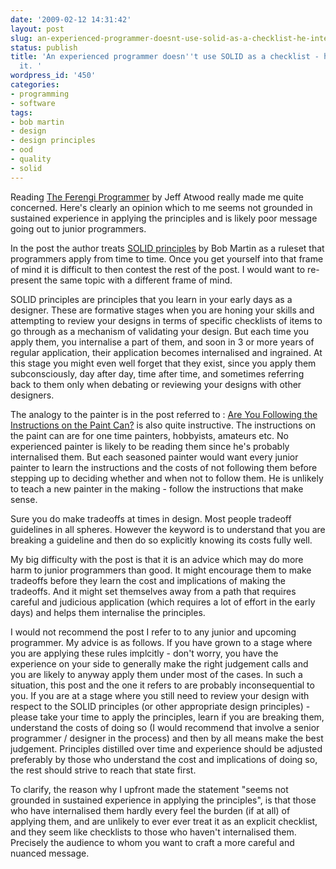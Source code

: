 ```yaml
---
date: '2009-02-12 14:31:42'
layout: post
slug: an-experienced-programmer-doesnt-use-solid-as-a-checklist-he-internalises-it
status: publish
title: 'An experienced programmer doesn''t use SOLID as a checklist - he internalises
  it. '
wordpress_id: '450'
categories:
- programming
- software
tags:
- bob martin
- design
- design principles
- ood
- quality
- solid
---
```


Reading [The Ferengi Programmer](http://www.codinghorror.com/blog/archives/001225.html) by Jeff Atwood really made me quite concerned. Here's clearly an opinion which to me seems not grounded in sustained experience in applying the principles and is likely poor message going out to junior programmers.

In the post the author treats [SOLID principles](http://butunclebob.com/ArticleS.UncleBob.PrinciplesOfOod) by Bob Martin as a ruleset that programmers apply from time to time. Once you get yourself into that frame of mind it is difficult to then contest the rest of the post. I would want to re-present the same topic with a different frame of mind. 

SOLID principles are principles that you learn in your early days as a designer. These are formative stages when you are honing your skills and attempting to review your designs in terms of specific checklists of items to go through as a mechanism of validating your design. But each time you apply them, you internalise a part of them, and soon in 3 or more years of regular application, their application becomes internalised and ingrained. At this stage you might even well forget that they exist, since you apply them subconsciously, day after day, time after time, and sometimes referring back to them only when debating or reviewing your designs with other designers. 

The analogy to the painter is in the post referred to : [Are You Following the Instructions on the Paint Can?](http://www.codinghorror.com/blog/archives/000568.html) is also quite instructive. The instructions on the paint can are for one time painters, hobbyists, amateurs etc. No experienced painter is likely to be reading them since he's probably internalised them. But each seasoned painter would want every junior painter to learn the instructions and the costs of not following them before stepping up to deciding whether and when not to follow them. He is unlikely to teach a new painter in the making - follow the instructions that make sense. 

Sure you do make tradeoffs at times in design. Most people tradeoff guidelines in all spheres. However the keyword is to understand that you are breaking a guideline and then do so explicitly knowing its costs fully well. 

My big difficulty with the post is that it is an advice which may do more harm to junior programmers than good. It might encourage them to make tradeoffs before they learn the cost and implications of making the tradeoffs. And it might set themselves away from a path that requires careful and judicious application (which requires a lot of effort in the early days) and helps them internalise the principles. 

I would not recommend the post I refer to to any junior and upcoming programmer. My advice is as follows. If you have grown to a stage where you are applying these rules implcitly - don't worry, you have the experience on your side to generally make the right judgement calls and you are likely to anyway apply them under most of the cases. In such a situation, this post and the one it refers to are probably inconsequential to you. If you are at a stage where you still need to review your design with respect to the SOLID principles (or other appropriate design principles) - please take your time to apply the principles, learn if you are breaking them, understand the costs of doing so (I would recommend that involve a senior programmer / designer in the process) and then by all means make the best judgement. Principles distilled over time and experience should be adjusted preferably by those who understand the cost and implications of doing so, the rest should strive to reach that state first.

To clarify, the reason why I upfront made the statement "seems not grounded in sustained experience in applying the principles", is that those who have internalised them hardly every feel the burden (if at all) of applying them, and are unlikely to ever ever treat it as an explicit checklist, and they seem like checklists to those who haven't internalised them. Precisely the audience to whom you want to craft a more careful and nuanced message.
